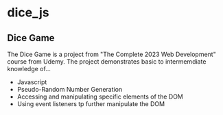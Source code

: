 # dice_js

<h2>Dice Game</h2>

<p>The Dice Game is a project from "The Complete 2023 Web Development" course from Udemy. The project demonstrates basic to intermemdiate knowledge of...</p>

<ul>
  <li>Javascript</li>
  <li>Pseudo-Random Number Generation</li>
  <li>Accessing and manipulating specific elements of the DOM</li>
  <li>Using event listeners tp further manipulate the DOM</li>
</ul>
